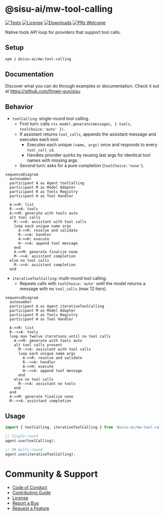 # @sisu-ai/mw-tool-calling
[![Tests](https://github.com/finger-gun/sisu/actions/workflows/tests.yml/badge.svg?branch=main)](https://github.com/finger-gun/sisu/actions/workflows/tests.yml)
[![License](https://img.shields.io/badge/license-Apache--2.0-blue)](https://github.com/finger-gun/sisu/blob/main/LICENSE)
[![Downloads](https://img.shields.io/npm/dm/%40sisu-ai%2Fmw-tool-calling)](https://www.npmjs.com/package/@sisu-ai/mw-tool-calling)
[![PRs Welcome](https://img.shields.io/badge/PRs-welcome-brightgreen.svg)](https://github.com/finger-gun/sisu/blob/main/CONTRIBUTING.md)

Native tools API loop for providers that support tool calls.

## Setup
```bash
npm i @sisu-ai/mw-tool-calling
```

## Documentation
Discover what you can do through examples or documentation. Check it out at https://github.com/finger-gun/sisu

## Behavior
- `toolCalling`: single-round tool calling.
  - First turn: calls `ctx.model.generate(messages, { tools, toolChoice:'auto' })`.
  - If assistant returns `tool_calls`, appends the assistant message and executes each tool.
    - Executes each unique `(name, args)` once and responds to every `tool_call_id`.
    - Handles provider quirks by reusing last args for identical tool names with missing args.
  - Second turn: asks for a pure completion (`toolChoice:'none'`).
```mermaid
sequenceDiagram
  autonumber
  participant A as Agent toolCalling
  participant M as Model Adapter
  participant R as Tools Registry
  participant H as Tool Handler

  A->>R: list
  R-->>A: tools
  A->>M: generate with tools auto
  alt tool calls
    M-->>A: assistant with tool calls
    loop each unique name args
      A->>R: resolve and validate
      R-->>A: handler
      A->>H: execute
      H-->>A: append tool message
    end
    A->>M: generate finalize none
    M-->>A: assistant completion
  else no tool calls
    M-->>A: assistant completion
  end

```
- `iterativeToolCalling`: multi-round tool calling.
  - Repeats calls with `toolChoice:'auto'` until the model returns a message with no `tool_calls` (max 12 iters).

```mermaid
sequenceDiagram
  autonumber
  participant A as Agent iterativeToolCalling
  participant M as Model Adapter
  participant R as Tools Registry
  participant H as Tool Handler

  A->>R: list
  R-->>A: tools
  loop max twelve iterations until no tool calls
    A->>M: generate with tools auto
    alt tool calls present
      M-->>A: assistant with tool calls
      loop each unique name args
        A->>R: resolve and validate
        R-->>A: handler
        A->>H: execute
        H-->>A: append tool message
      end
    else no tool calls
      M-->>A: assistant no tools
    end
  end
  A->>M: generate finalize none
  M-->>A: assistant completion
```

## Usage
```ts
import { toolCalling, iterativeToolCalling } from '@sisu-ai/mw-tool-calling';

// Single-round
agent.use(toolCalling);

// OR multi-round
agent.use(iterativeToolCalling);
```

# Community & Support
- [Code of Conduct](https://github.com/finger-gun/sisu/blob/main/CODE_OF_CONDUCT.md)
- [Contributing Guide](https://github.com/finger-gun/sisu/blob/main/CONTRIBUTING.md)
- [License](https://github.com/finger-gun/sisu/blob/main/LICENSE)
- [Report a Bug](https://github.com/finger-gun/sisu/issues/new?template=bug_report.md)
- [Request a Feature](https://github.com/finger-gun/sisu/issues/new?template=feature_request.md)
